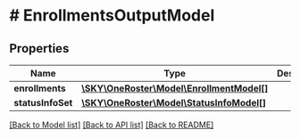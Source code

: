 # # EnrollmentsOutputModel

## Properties

Name | Type | Description | Notes
------------ | ------------- | ------------- | -------------
**enrollments** | [**\SKY\OneRoster\Model\EnrollmentModel[]**](EnrollmentModel.md) |  | [optional]
**statusInfoSet** | [**\SKY\OneRoster\Model\StatusInfoModel[]**](StatusInfoModel.md) |  | [optional]

[[Back to Model list]](../../README.md#models) [[Back to API list]](../../README.md#endpoints) [[Back to README]](../../README.md)
